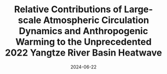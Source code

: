 ---
title: "Relative Contributions of Large-scale Atmospheric Circulation Dynamics and Anthropogenic Warming to the Unprecedented 2022 Yangtze River Basin Heatwave"
event: "The 21th Annual Meeting of the Asia Oceania Geosciences Society (AOGS 2024)"
location: "Pyeongchang, Gangwon-do, South Korea"
date: 2024-06-22
date_end: 2024-06-29
presentation: "Poster"

# 这些字段很重要
publishDate: 2024-06-22
draft: false
featured: false
type: talk
section: talk

# 可选字段
# summary: "Presentation on cascading flood hazards in the context of climate change."
---